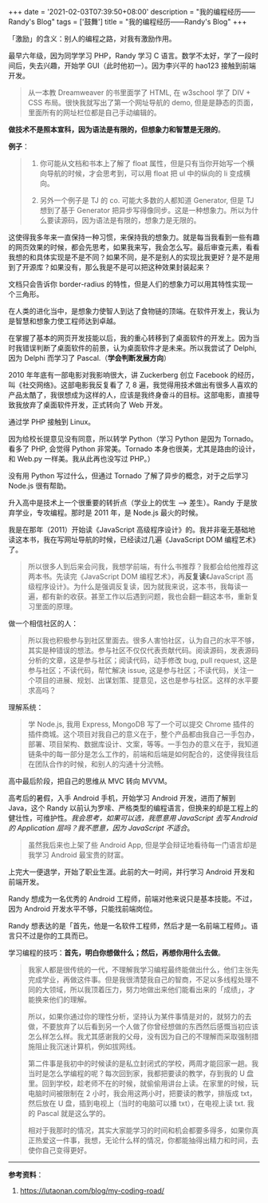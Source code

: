 +++
date = '2021-02-03T07:39:50+08:00'
description = "我的编程经历——Randy's Blog"
tags = ['鼓舞']
title = "我的编程经历——Randy's Blog"
+++

「激励」的含义：别人的编程之路，对我有激励作用。

最早六年级，因为同学学习 PHP，Randy 学习 C 语言。数学不太好，学了一段时间后，失去兴趣，开始学 GUI（此时他初一）。因为李兴平的 hao123 接触到前端开发。

> 从一本教 Dreamweaver 的书里面学了 HTML, 在 w3school 学了 DIV + CSS 布局。很快我就写出了第一个网址导航的 demo, 但是是静态的页面，里面所有的网址栏位都是自己手动编辑的。

**做技术不是照本宣科，因为语法是有限的，但想象力和智慧是无限的**。

**例子**：

> 1. 你可能从文档和书本上了解了 float 属性，但是只有当你开始写一个横向导航的时候，才会思考到，可以用 float 把 ul 中的纵向的 li 变成横向。
>
> 2. 另外一个例子是 TJ 的 co. 可能大多数的人都知道 Generator, 但是 TJ 想到了基于 Generator 把异步写得像同步。这是一种想象力。所以为什么要读源码，因为语法是有限的，想象力是无限的。

这使得我多年来一直保持一种习惯，来保持我的想象力。就是每当我看到一些有趣的网页效果的时候，都会先思考，如果我来写，我会怎么写。最后审查元素，看看我想的和具体实现是不是不同？如果不同，是不是别人的实现比我更好？是不是用到了开源库？如果没有，那么我是不是可以把这种效果封装起来？

文档只会告诉你 border-radius 的特性，但是人们的想象力可以用其特性实现一个三角形。

在人类的进化当中，是想象力使智人到达了食物链的顶端。在软件开发上，我认为是智慧和想象力使工程师达到卓越。

在掌握了基本的网页开发技能以后，我的重心转移到了桌面软件的开发上。因为当时我错误判断了桌面软件的前景，认为桌面软件才是未来。所以我尝试了 Delphi, 因为 Delphi 而学习了 Pascal.（**学会判断发展方向**）

2010 年年底有一部电影对我影响很大，讲 Zuckerberg 创立 Facebook 的经历，叫《社交网络》。这部电影我反复看了 7, 8 遍，我觉得用技术做出有很多人喜欢的产品太酷了，我很想成为这样的人，应该是我终身奋斗的目标。这部电影，直接导致我放弃了桌面软件开发，正式转向了 Web 开发。

通过学 PHP 接触到 Linux。

因为给校长提意见没有同意，所以转学 Python（学习 Python 是因为 Tornado。看多了 PHP, 会觉得 Python 非常美。Tornado 本身也很美，尤其是路由的设计，和 Web.py 一样美。我从此再也没写过 PHP。）

没有用 Python 写过什么，但通过 Tornado 了解了异步的概念，对于之后学习 Node.js 很有帮助。

升入高中是技术上一个很重要的转折点（学业上的优生 --> 差生）。Randy 于是放弃学业，专攻编程。那时是 2011 年，是 Node.js 最火的时候。

我是在那年（2011）开始读《JavaScript 高级程序设计》的。我并非毫无基础地读这本书，我在写网址导航的时候，已经读过几遍《JavaScript DOM 编程艺术》了。

> 所以很多人到后来会问我，我想学前端，有什么书推荐？我都会给他推荐这两本书。先读完《JavaScript DOM 编程艺术》，再**反复读**《JavaScript 高级程序设计》。为什么是强调反复读，因为就我来说，这本书，我每读一遍，都有新的收获。甚至工作以后遇到问题，我也会翻一翻这本书，重新复习里面的原理。

做一个相信社区的人：

> 所以我也积极参与到社区里面去。很多人害怕社区，认为自己的水平不够，其实是种错误的想法。参与社区不仅仅代表贡献代码。阅读源码，发表源码分析的文章，这是参与社区；阅读代码，动手修改 bug, pull request, 这是参与社区；不读代码，帮忙解决 issue, 这是参与社区；不读代码，关注一个项目的进展、规划、出谋划策、提意见，这也是参与社区。这样的水平要求高吗？

理解系统：

> 学 Node.js, 我用 Express, MongoDB 写了一个可以提交 Chrome 插件的插件商城。这个项目对我自己的意义在于，整个产品都由我自己一手包办，部署、项目架构、数据库设计、文案，等等。一手包办的意义在于，我知道链条中的每一部分是怎么工作的，前端和后端是如何配合的，这使得我往后在团队合作的时候，和别人的沟通十分流畅。

高中最后阶段，把自己的思维从 MVC 转向 MVVM。

高考后的暑假，入手 Android 手机，开始学习 Android 开发，进而了解到 Java，这个 Randy 以前认为罗嗦、严格类型的编程语言，但换来的却是工程上的健壮性，可维护性。*我会思考，如果可以选，我愿意用 JavaScript 去写 Android 的 Application 层吗？我不愿意，因为 JavaScript 不适合*。

> 虽然我后来也上架了些 Android App, 但是学会辩证地看待每一门语言却是我学习 Android 最宝贵的财富。

上完大一便退学，开始了职业生涯。此前的大一时间，并行学习 Android 开发和前端开发。

Randy 想成为一名优秀的 Android 工程师，前端对他来说只是基本技能。不过，因为 Android 开发水平不够，只能找前端岗位。

Randy 想表达的是「首先，他是一名软件工程师，然后才是一名前端工程师」。语言只不过是你的工具而已。

学习编程的技巧：**首先，明白你想做什么；然后，再想你用什么去做**。

> 我家人都是很传统的一代，不理解我学习编程最终能做出什么，他们主张先完成学业，再做这件事。但是我很清楚我自己的智商，不足以多线程处理不同的大领域，所以我顶着压力，努力地做出来他们能看出来的「成绩」，才能换来他们的理解。
>
> 所以，如果你通过你的理性分析，坚持认为某件事情是对的，就努力的去做，不要放弃了以后看到另一个人做了你曾经想做的东西然后感慨当初应该怎么样怎么样。我尤其感谢我的父母，没有因为自己的不理解而采取强制措施阻止我沉迷计算机，例如拔网线。
>
> 第二件事是我初中的时候读的是私立封闭式的学校，两周才能回家一趟。我当时是怎么学编程的呢？每次回到家，我都把要读的教学，存到我的 U 盘里。回到学校，趁老师不在的时候，就偷偷用讲台上读。在家里的时候，玩电脑时间被限制在 2 小时，我会用这两小时，把要读的教学，排版成 txt，然后放在 U 盘，插到电视上（当时的电脑可以播 txt），在电视上读 txt. 我的 Pascal 就是这么学的。
>
> 相对于我那时的情况，其实大家能学习的时间和机会都要多得多，如果你真正热爱这一件事，我想，无论什么样的情况，你都能抽得出精力和时间，去使你自己变得更好。

---

**参考资料**：

1. <https://lutaonan.com/blog/my-coding-road/>
